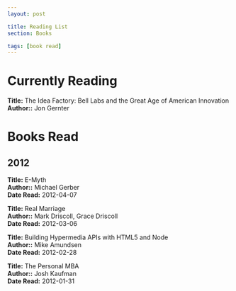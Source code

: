 ```yaml
---
layout: post

title: Reading List
section: Books

tags: [book read]
---
```


# Currently Reading

**Title:** The Idea Factory: Bell Labs and the Great Age of American Innovation<br/>
**Author::** Jon Gernter

# Books Read

## 2012

**Title:** E-Myth<br/>
**Author::** Michael Gerber<br/>
**Date Read:** 2012-04-07<br/>

**Title:** Real Marriage<br/>
**Author::** Mark Driscoll, Grace Driscoll<br/>
**Date Read:** 2012-03-06<br/>

**Title:** Building Hypermedia APIs with HTML5 and Node<br/>
**Author::** Mike Amundsen<br/>
**Date Read:** 2012-02-28<br/>

**Title:** The Personal MBA<br/>
**Author::** Josh Kaufman<br/>
**Date Read:** 2012-01-31<br/>
